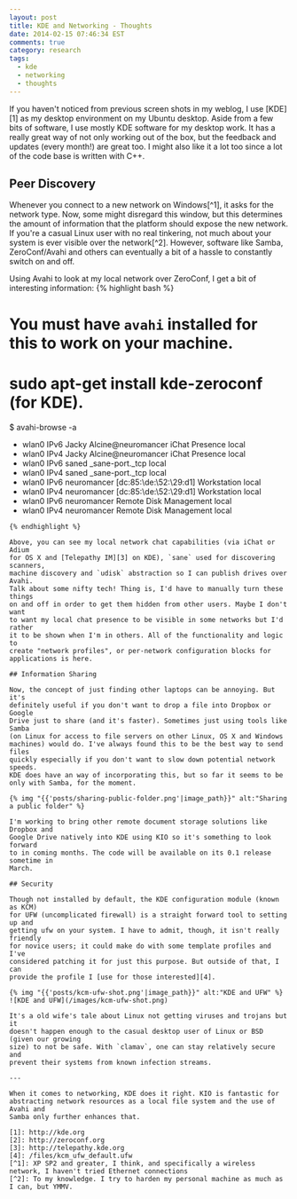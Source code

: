 ```yaml
---
layout: post
title: KDE and Networking - Thoughts
date: 2014-02-15 07:46:34 EST
comments: true
category: research
tags:
  - kde
  - networking
  - thoughts
---
```


If you haven't noticed from previous screen shots in my weblog, I use [KDE][1]
as my desktop environment on my Ubuntu desktop. Aside from a few bits of
software, I use mostly KDE software for my desktop work. It has a really great
way of not only working out of the box, but the feedback and updates (every
month!) are great too. I might also like it a lot too since a lot of the code
base is written with C++.

## Peer Discovery

Whenever you connect to a new network on Windows[^1], it asks for the network
type. Now, some might disregard this window, but this determines the amount of
information that the platform should expose the new network. If you're a casual
Linux user with no real tinkering, not much about your system is ever visible
over the network[^2]. However, software like Samba, ZeroConf/Avahi and others
can eventually a bit of a hassle to constantly switch on and off.

Using Avahi to look at my local network over ZeroConf, I get a bit of
interesting information:
{% highlight bash %}
# You must have `avahi` installed for this to work on your machine.
# sudo apt-get install kde-zeroconf (for KDE).
$ avahi-browse -a
+  wlan0 IPv6 Jacky Alcine@neuromancer            iChat Presence         local
+  wlan0 IPv4 Jacky Alcine@neuromancer            iChat Presence         local
+  wlan0 IPv6 saned                               _sane-port._tcp        local
+  wlan0 IPv4 saned                               _sane-port._tcp        local
+  wlan0 IPv6 neuromancer [dc\:85:\de:\52:\29:d1] Workstation            local
+  wlan0 IPv4 neuromancer [dc\:85:\de:\52:\29:d1] Workstation            local
+  wlan0 IPv6 neuromancer                         Remote Disk Management local
+  wlan0 IPv4 neuromancer                         Remote Disk Management local
```
{% endhighlight %}

Above, you can see my local network chat capabilities (via iChat or Adium 
for OS X and [Telepathy IM][3] on KDE), `sane` used for discovering scanners, 
machine discovery and `udisk` abstraction so I can publish drives over Avahi.
Talk about some nifty tech! Thing is, I'd have to manually turn these things
on and off in order to get them hidden from other users. Maybe I don't want
to want my local chat presence to be visible in some networks but I'd rather
it to be shown when I'm in others. All of the functionality and logic to
create "network profiles", or per-network configuration blocks for
applications is here.

## Information Sharing

Now, the concept of just finding other laptops can be annoying. But it's
definitely useful if you don't want to drop a file into Dropbox or Google
Drive just to share (and it's faster). Sometimes just using tools like Samba
(on Linux for access to file servers on other Linux, OS X and Windows
machines) would do. I've always found this to be the best way to send files
quickly especially if you don't want to slow down potential network speeds.
KDE does have an way of incorporating this, but so far it seems to be
only with Samba, for the moment.

{% img "{{'posts/sharing-public-folder.png'|image_path}}" alt:"Sharing a public folder" %}

I'm working to bring other remote document storage solutions like Dropbox and
Google Drive natively into KDE using KIO so it's something to look forward
to in coming months. The code will be available on its 0.1 release sometime in
March.

## Security

Though not installed by default, the KDE configuration module (known as KCM)
for UFW (uncomplicated firewall) is a straight forward tool to setting up and
getting ufw on your system. I have to admit, though, it isn't really friendly
for novice users; it could make do with some template profiles and I've
considered patching it for just this purpose. But outside of that, I can
provide the profile I [use for those interested][4].

{% img "{{'posts/kcm-ufw-shot.png'|image_path}}" alt:"KDE and UFW" %}
![KDE and UFW](/images/kcm-ufw-shot.png)

It's a old wife's tale about Linux not getting viruses and trojans but it
doesn't happen enough to the casual desktop user of Linux or BSD (given our growing
size) to not be safe. With `clamav`, one can stay relatively secure and
prevent their systems from known infection streams.

---

When it comes to networking, KDE does it right. KIO is fantastic for
abstracting network resources as a local file system and the use of Avahi and
Samba only further enhances that.

[1]: http://kde.org
[2]: http://zeroconf.org
[3]: http://telepathy.kde.org
[4]: /files/kcm_ufw_default.ufw
[^1]: XP SP2 and greater, I think, and specifically a wireless network, I haven't tried Ethernet connections
[^2]: To my knowledge. I try to harden my personal machine as much as I can, but YMMV.
